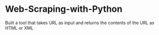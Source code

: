 # Web-Scraping-with-Python
Built a tool that takes URL as input and returns the contents of the URL as HTML or XML
